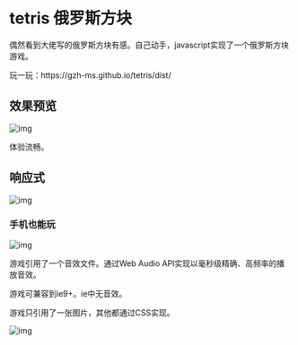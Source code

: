 # tetris 俄罗斯方块
<p>偶然看到大佬写的俄罗斯方块有感。自己动手，javascript实现了一个俄罗斯方块游戏。</p>
<p>玩一玩：https://gzh-ms.github.io/tetris/dist/</p>
<h2>效果预览</h2>
<p><img src="https://github.com/gzh-ms/tetris/blob/master/001.gif" alt="img" /></p>
<p>体验流畅。</p>
<h2>响应式</h2>
<p><img src="https://github.com/gzh-ms/tetris/blob/master/002.gif" alt="img" /></p>
<h3>手机也能玩</h3>
<p><img src="https://github.com/gzh-ms/tetris/blob/master/003.gif" alt="img" /></p>
<p>游戏引用了一个音效文件。通过Web Audio API实现以毫秒级精确、高频率的播放音效。</p>
<p>游戏可兼容到ie9+。ie中无音效。</p>
<p>游戏只引用了一张图片，其他都通过CSS实现。</p>
<p><img src="http://img.alicdn.com/tps/TB1qq7kNXXXXXacXFXXXXXXXXXX-400-186.png" alt="img" /></p>
